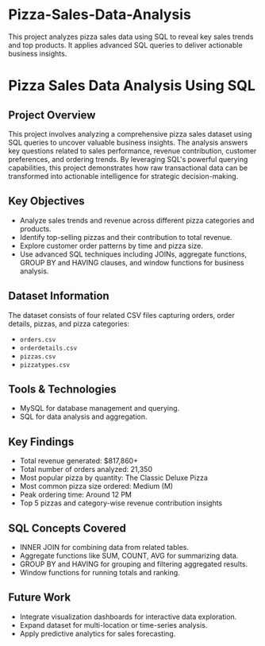 # Pizza-Sales-Data-Analysis
This project analyzes pizza sales data using SQL to reveal key sales trends and top products. It applies advanced SQL queries to deliver actionable business insights.

# Pizza Sales Data Analysis Using SQL

## Project Overview
This project involves analyzing a comprehensive pizza sales dataset using SQL queries to uncover valuable business insights. The analysis answers key questions related to sales performance, revenue contribution, customer preferences, and ordering trends. By leveraging SQL's powerful querying capabilities, this project demonstrates how raw transactional data can be transformed into actionable intelligence for strategic decision-making.

## Key Objectives
- Analyze sales trends and revenue across different pizza categories and products.
- Identify top-selling pizzas and their contribution to total revenue.
- Explore customer order patterns by time and pizza size.
- Use advanced SQL techniques including JOINs, aggregate functions, GROUP BY and HAVING clauses, and window functions for business analysis.

## Dataset Information
The dataset consists of four related CSV files capturing orders, order details, pizzas, and pizza categories:
- `orders.csv`
- `orderdetails.csv`
- `pizzas.csv`
- `pizzatypes.csv`

## Tools & Technologies
- MySQL for database management and querying.
- SQL for data analysis and aggregation.

## Key Findings
- Total revenue generated: $817,860+
- Total number of orders analyzed: 21,350
- Most popular pizza by quantity: The Classic Deluxe Pizza
- Most common pizza size ordered: Medium (M)
- Peak ordering time: Around 12 PM
- Top 5 pizzas and category-wise revenue contribution insights

## SQL Concepts Covered
- INNER JOIN for combining data from related tables.
- Aggregate functions like SUM, COUNT, AVG for summarizing data.
- GROUP BY and HAVING for grouping and filtering aggregated results.
- Window functions for running totals and ranking.


## Future Work
- Integrate visualization dashboards for interactive data exploration.
- Expand dataset for multi-location or time-series analysis.
- Apply predictive analytics for sales forecasting.


